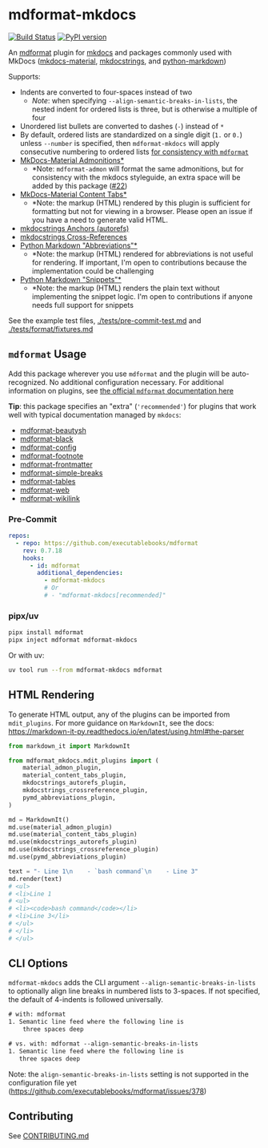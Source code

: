 # mdformat-mkdocs

[![Build Status][ci-badge]][ci-link] [![PyPI version][pypi-badge]][pypi-link]

<!-- [![codecov.io][cov-badge]][cov-link]
[cov-badge]: https://codecov.io/gh/executablebooks/mdformat-mkdocs/branch/main/graph/badge.svg
[cov-link]: https://codecov.io/gh/executablebooks/mdformat-mkdocs
 -->

An [mdformat](https://github.com/executablebooks/mdformat) plugin for [mkdocs](https://github.com/mkdocs/mkdocs) and packages commonly used with MkDocs ([mkdocs-material](https://squidfunk.github.io/mkdocs-material), [mkdocstrings](https://mkdocstrings.github.io), and [python-markdown](https://python-markdown.github.io))

Supports:

- Indents are converted to four-spaces instead of two
    - *Note*: when specifying `--align-semantic-breaks-in-lists`, the nested indent for ordered lists is three, but is otherwise a multiple of four
- Unordered list bullets are converted to dashes (`-`) instead of `*`
- By default, ordered lists are standardized on a single digit (`1.` or `0.`) unless `--number` is specified, then `mdformat-mkdocs` will apply consecutive numbering to ordered lists [for consistency with `mdformat`](https://github.com/executablebooks/mdformat?tab=readme-ov-file#options)
- [MkDocs-Material Admonitions\*](https://squidfunk.github.io/mkdocs-material/reference/admonitions)
    - \*Note: `mdformat-admon` will format the same admonitions, but for consistency with the mkdocs styleguide, an extra space will be added by this package ([#22](https://github.com/KyleKing/mdformat-admon/pull/22))
- [MkDocs-Material Content Tabs\*](https://squidfunk.github.io/mkdocs-material/reference/content-tabs)
    - \*Note: the markup (HTML) rendered by this plugin is sufficient for formatting but not for viewing in a browser. Please open an issue if you have a need to generate valid HTML.
- [mkdocstrings Anchors (autorefs)](https://mkdocstrings.github.io/autorefs/#markdown-anchors)
- [mkdocstrings Cross-References](https://mkdocstrings.github.io/usage/#cross-references)
- [Python Markdown "Abbreviations"\*](https://squidfunk.github.io/mkdocs-material/reference/tooltips/#adding-abbreviations)
    - \*Note: the markup (HTML) rendered for abbreviations is not useful for rendering. If important, I'm open to contributions because the implementation could be challenging
- [Python Markdown "Snippets"\*](https://facelessuser.github.io/pymdown-extensions/extensions/snippets)
    - \*Note: the markup (HTML) renders the plain text without implementing the snippet logic. I'm open to contributions if anyone needs full support for snippets

See the example test files, [./tests/pre-commit-test.md](https://raw.githubusercontent.com/KyleKing/mdformat-mkdocs/main/tests/pre-commit-test.md) and [./tests/format/fixtures.md](https://raw.githubusercontent.com/KyleKing/mdformat-mkdocs/main/tests/format/fixtures.md)

## `mdformat` Usage

Add this package wherever you use `mdformat` and the plugin will be auto-recognized. No additional configuration necessary. For additional information on plugins, see [the official `mdformat` documentation here](https://mdformat.readthedocs.io/en/stable/users/plugins.html)

**Tip**: this package specifies an "extra" (`'recommended'`) for plugins that work well with typical documentation managed by `mkdocs`:

- [mdformat-beautysh](https://pypi.org/project/mdformat-beautysh)
- [mdformat-black](https://pypi.org/project/mdformat-black)
- [mdformat-config](https://pypi.org/project/mdformat-config)
- [mdformat-footnote](https://pypi.org/project/mdformat-footnote)
- [mdformat-frontmatter](https://pypi.org/project/mdformat-frontmatter)
- [mdformat-simple-breaks](https://pypi.org/project/mdformat-simple-breaks)
- [mdformat-tables](https://pypi.org/project/mdformat-tables)
- [mdformat-web](https://pypi.org/project/mdformat-web)
- [mdformat-wikilink](https://github.com/tmr232/mdformat-wikilink)

### Pre-Commit

```yaml
repos:
  - repo: https://github.com/executablebooks/mdformat
    rev: 0.7.18
    hooks:
      - id: mdformat
        additional_dependencies:
          - mdformat-mkdocs
          # Or
          # - "mdformat-mkdocs[recommended]"
```

### pipx/uv

```sh
pipx install mdformat
pipx inject mdformat mdformat-mkdocs
```

Or with uv:

```sh
uv tool run --from mdformat-mkdocs mdformat
```

## HTML Rendering

To generate HTML output, any of the plugins can be imported from `mdit_plugins`. For more guidance on `MarkdownIt`, see the docs: <https://markdown-it-py.readthedocs.io/en/latest/using.html#the-parser>

```py
from markdown_it import MarkdownIt

from mdformat_mkdocs.mdit_plugins import (
    material_admon_plugin,
    material_content_tabs_plugin,
    mkdocstrings_autorefs_plugin,
    mkdocstrings_crossreference_plugin,
    pymd_abbreviations_plugin,
)

md = MarkdownIt()
md.use(material_admon_plugin)
md.use(material_content_tabs_plugin)
md.use(mkdocstrings_autorefs_plugin)
md.use(mkdocstrings_crossreference_plugin)
md.use(pymd_abbreviations_plugin)

text = "- Line 1\n    - `bash command`\n    - Line 3"
md.render(text)
# <ul>
# <li>Line 1
# <ul>
# <li><code>bash command</code></li>
# <li>Line 3</li>
# </ul>
# </li>
# </ul>
```

## CLI Options

`mdformat-mkdocs` adds the CLI argument `--align-semantic-breaks-in-lists` to optionally align line breaks in numbered lists to 3-spaces. If not specified, the default of 4-indents is followed universally.

```txt
# with: mdformat
1. Semantic line feed where the following line is
    three spaces deep

# vs. with: mdformat --align-semantic-breaks-in-lists
1. Semantic line feed where the following line is
   three spaces deep
```

Note: the `align-semantic-breaks-in-lists` setting is not supported in the configuration file yet (https://github.com/executablebooks/mdformat/issues/378)

## Contributing

See [CONTRIBUTING.md](https://github.com/kyleking/mdformat-mkdocs/blob/main/CONTRIBUTING.md)

[ci-badge]: https://github.com/kyleking/mdformat-mkdocs/workflows/CI/badge.svg?branch=main
[ci-link]: https://github.com/kyleking/mdformat-mkdocs/actions?query=workflow%3ACI+branch%3Amain+event%3Apush
[pypi-badge]: https://img.shields.io/pypi/v/mdformat-mkdocs.svg
[pypi-link]: https://pypi.org/project/mdformat-mkdocs
